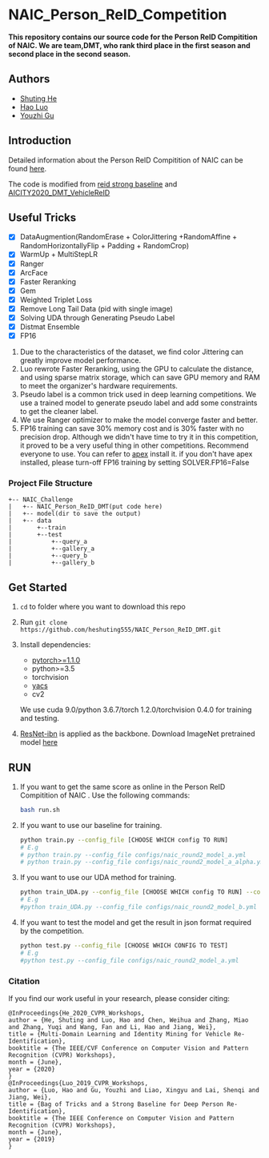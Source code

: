 # NAIC_Person_ReID_Competition

**This repository contains our source code  for the Person ReID Compitition of NAIC. We are team,DMT, who rank third place in the first season and second place in the second season.**

## Authors

- [Shuting He](https://github.com/heshuting555)
- [Hao Luo](https://github.com/michuanhaohao)
- [Youzhi Gu](https://github.com/shaoniangu)

## Introduction

Detailed information about the Person ReID Compitition of NAIC can be found [here](https://www.kesci.com/home/competition/5d90401cd8fc4f002da8e7be/content/0).

The code is modified from [reid strong baseline](https://github.com/michuanhaohao/reid-strong-baseline) and [AICITY2020_DMT_VehicleReID](https://github.com/heshuting555/AICITY2020_DMT_VehicleReID)

## Useful Tricks

- [x] DataAugmention(RandomErase + ColorJittering +RandomAffine + RandomHorizontallyFlip + Padding + RandomCrop)
- [x] WarmUp + MultiStepLR 
- [x] Ranger
- [x] ArcFace
- [x] Faster Reranking
- [x] Gem
- [x] Weighted Triplet Loss
- [x] Remove Long Tail Data (pid with single image)
- [x] Solving UDA through Generating Pseudo Label  
- [x] Distmat Ensemble
- [x] FP16

1. Due to the characteristics of the dataset, we find color Jittering can greatly improve model performance. 
2. Luo rewrote Faster Reranking, using the GPU to calculate the distance, and using sparse matrix storage, which can save GPU memory and RAM to meet the organizer's hardware requirements.
3. Pseudo label is a common trick used in deep learning competitions. We use a trained model to generate pseudo label and add some constraints to get the cleaner label.
4. We use Ranger optimizer to make the model converge faster and better.
5. FP16 training can save 30% memory cost and  is 30% faster with no precision drop. Although we didn't have time to try it in this competition, it proved to be a very useful thing in other competitions. Recommend everyone to use. You can refer to [apex](https://github.com/NVIDIA/apex) install it. if you don't have apex installed, please turn-off FP16 training by setting SOLVER.FP16=False 

### Project File Structure

```
+-- NAIC_Challenge
|   +-- NAIC_Person_ReID_DMT(put code here)
|   +-- model(dir to save the output)
|   +-- data
|		+--train
|		+--test
|			+--query_a
|			+--gallery_a
|			+--query_b
|			+--gallery_b
```

## Get Started

1. `cd` to folder where you want to download this repo

2. Run `git clone https://github.com/heshuting555/NAIC_Person_ReID_DMT.git`

3. Install dependencies:
   - [pytorch>=1.1.0](https://pytorch.org/)
   - python>=3.5
   - torchvision
   - [yacs](https://github.com/rbgirshick/yacs)
   - cv2
   
   We use cuda 9.0/python 3.6.7/torch 1.2.0/torchvision 0.4.0 for training and testing.
   
5.  [ResNet-ibn](https://github.com/XingangPan/IBN-Net) is applied as the backbone. Download ImageNet pretrained model  [here](https://drive.google.com/drive/folders/1thS2B8UOSBi_cJX6zRy6YYRwz_nVFI_S) 

## RUN

1. If you want to get the same score as online in the Person ReID Compitition of NAIC . Use the following commands:

   ```bash
   bash run.sh
   ```

2. If  you want to use our baseline for training. 

   ```bash
   python train.py --config_file [CHOOSE WHICH config TO RUN]
   # E.g
   # python train.py --config_file configs/naic_round2_model_a.yml
   # python train.py --config_file configs/naic_round2_model_a_alpha.yml
   ```

3. If  you want to use our UDA method for training. 

   ```bash
   python train_UDA.py --config_file [CHOOSE WHICH config TO RUN] --config_file_test [CHOOSE WHICH CONFIG TO TEST and GET PSEUDO LABLE] --data_dir_query [PATH TO QUERY DATASET] --data_dir_gallery [PATH TO GALLERY DATASET]
   # E.g
   #python train_UDA.py --config_file configs/naic_round2_model_b.yml --config_file_test configs/naic_round2_model_a.yml --data_dir_query ../data/test/query_a --data_dir_gallery ../data/test/gallery_a
   ```

4. If  you want to test the model and get the result in json format required by the competition.

   ```bash
   python test.py --config_file [CHOOSE WHICH CONFIG TO TEST]
   # E.g
   #python test.py --config_file configs/naic_round2_model_a.yml
   ```

### Citation

If you find our work useful in your research, please consider citing:
```
@InProceedings{He_2020_CVPR_Workshops,
author = {He, Shuting and Luo, Hao and Chen, Weihua and Zhang, Miao and Zhang, Yuqi and Wang, Fan and Li, Hao and Jiang, Wei},
title = {Multi-Domain Learning and Identity Mining for Vehicle Re-Identification},
booktitle = {The IEEE/CVF Conference on Computer Vision and Pattern Recognition (CVPR) Workshops},
month = {June},
year = {2020}
}
@InProceedings{Luo_2019_CVPR_Workshops,
author = {Luo, Hao and Gu, Youzhi and Liao, Xingyu and Lai, Shenqi and Jiang, Wei},
title = {Bag of Tricks and a Strong Baseline for Deep Person Re-Identification},
booktitle = {The IEEE Conference on Computer Vision and Pattern Recognition (CVPR) Workshops},
month = {June},
year = {2019}
}
```
